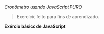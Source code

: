 *Cronômetro usando JavaScript PURO*

> Exercício feito para fins de aprendizado.

**Exércio básico de JavaScript**